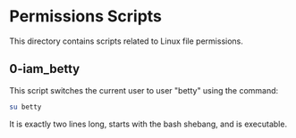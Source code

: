 # Permissions Scripts

This directory contains scripts related to Linux file permissions.

## 0-iam_betty

This script switches the current user to user "betty" using the command:

```bash
su betty
```

It is exactly two lines long, starts with the bash shebang, and is executable.
